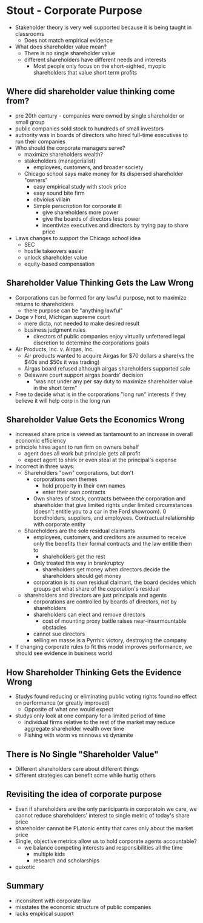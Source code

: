 # Stout - Corporate Purpose
+ Stakeholder theory is very well supported because it is being taught in
  classrooms
    - Does not match empirical evidence
+ What does shareholder value mean?
    - There is no single shareholder value
    - different shareholders have different needs and interests
        + Most people only focus on the short-sighted, myopic shareholders that
          value short term profits
## Where did shareholder value thinking come from?
+ pre 20th century - companies were owned by single shareholder or small group
+ public companies sold stock to hundreds of small investors
+ authority was in boards of directors who hired full-time executives to run
  their companies
+ Who should the corporate managers serve?
    - maximize shareholders wealth?
    - stakeholders (managerialist)
        - employees, customers, and broader society
    - Chicago school says make money for its dispersed shareholder "owners"
        + easy empirical study with stock price
        + easy sound bite firm
        + obvioius villain
        + Simple perscription for corporate ill
            - give shareholders more power
            - give the boards of directors less power
            - incentivize executives and directors by trying pay to share price
+ Laws changes to support the Chicago school idea
    - SEC
    - hostile takeovers easier
    - unlock shareholder value
    - equity-based compensation

## Shareholder Value Thinking Gets the Law Wrong
+ Corporations can be formed for any lawful purpose, not to maximize returns to
  shareholders
    - there purpose can be "anything lawful"
+ Doge v Ford, Michigan supreme court
    - mere dicta, not needed to make desired result
    - business judgment rules
        + directors of public companies enjoy virtually unfettered legal
          discretion to determine the corporations goals
+ Air Products, Inc. v. Airgas, Inc.
    + Air products wanted to acquire Airgas for $70 dollars a share(vs the $40s
      and $50s it was trading)
    + Airgas board refused although airgas shareholders supported sale
    + Delaware court support airgas boards' decision
        - "was not under any per say duty to maximize shareholder value in the
          short term"
+ Free to decide what is in the corporations "long run" interests if they
  believe it will help corp in the long run

## Shareholder Value Gets the Economics Wrong
+ Increased share price is viewed as tantamount to an increase in overall
  economic efficiency
+ principle hires agent to run firm on owners behalf
    - agent does all work but principle gets all profit
    - expect agent to shirk or even steal at the principal's expense
+ Incorrect in three ways:
    - Shareholders "own" corporations, but don't
        + corporations own themes
            - hold property in their own names
            - enter their own contracts
        + Own shares of stock, contracts between the corporation and shareholder
          that give limited rights under limited circumstances (doesn't entitle you
          to a car in the Ford showroom).
            0 bondholders, suppliers, and employees. Contractual relationship with
              corporate entity
    - Shareholders are the sole residual claimants
        + employees, customers, and creditors are assumed to receive only the
          benefits their formal contracts and the law entitle them to
            - shareholders get the rest
        + Only treated this way in brankruptcy 
            - shareholders get money when directors decide the shareholders
              should get money
        + corporation is its own residual claimant, the board decides which
          groups get what share of the coporation's residual
    - shareholders and directors are just principals and agents
        - corporations are controlled by boards of directors, not by
          shareholders
        - shareholders can elect and remove directors
            + cost of mounting proxy battle raises near-insurmountable obstacles
        - cannot sue directors
        - selling en masse is a Pyrrhic victory, destroying the company
+ If changing corporate rules to fit this model improves performance, we should
  see evidence in business world

## How Shareholder Thinking Gets the Evidence Wrong
+ Studys found reducing or eliminating public voting rights found no effect on
  performance (or greatly improved)
    - Opposite of what one would expect
+ studys only look at one company for a limited period of time
    - individual firms relative to the rest of the market may reduce aggregate
      shareholder wealth over time
    - Fishing with worm vs minnows vs dynamite

## There is No Single "Shareholder Value"
+ Different shareholders care about different things
+ different strategies can benefit some while hurtig others

## Revisiting the idea of corporate purpose
+ Even if shareholders are the only participants in corporatoin we care, we
  cannot reduce shareholders' interest to single metric of today's share price
+ shareholder cannot be PLatonic entity that cares only about the market price
+ Single, objective metrics allow us to hold corporate agents accountable?
    - we balance competing interests and responsibilities all the time
        + multiple kids
        + research and scholarships
+ quixotic

## Summary
+ inconsitent with corporate law
+ misstates the economic structure of public companies
+ lacks empirical support

